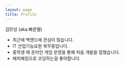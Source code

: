 ```yaml
---
layout: page
title: Profile
---
```



김민성 (aka.빠른별)

- 최근에 백엔드에 관심이 많습니다.
- IT 산업기능요원 복무중입니다.
- 중학생 때 온라인 게임 운영을 통해 처음 개발을 접했습니다.
- 해피해킹으로 코딩하는걸 좋아합니다.


